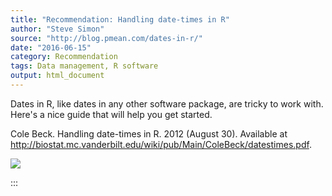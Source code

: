 ```yaml
---
title: "Recommendation: Handling date-times in R"
author: "Steve Simon"
source: "http://blog.pmean.com/dates-in-r/"
date: "2016-06-15"
category: Recommendation
tags: Data management, R software
output: html_document
---
```


Dates in R, like dates in any other software package, are tricky to work
with. Here's a nice guide that will help you get started.

<!---More--->

Cole Beck. Handling date-times in R. 2012 (August 30). Available at
<http://biostat.mc.vanderbilt.edu/wiki/pub/Main/ColeBeck/datestimes.pdf>.

![](../../images/dates-in-r01.png)


:::

